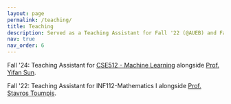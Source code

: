 ```yaml
---
layout: page
permalink: /teaching/
title: Teaching
description: Served as a Teaching Assistant for Fall '22 (@AUEB) and Fall '24 (@Stony Brook University).
nav: true
nav_order: 6
---
```


Fall '24: Teaching Assistant for <a href="https://sites.google.com/view/cse512machinelearningfall2024/home">CSE512 - Machine Learning</a> alongside <a href="https://sites.google.com/site/yifansunwebsite/teaching-materials?authuser=0">Prof. Yifan Sun</a>.

Fall '22: Teaching Assistant for INF112-Mathematics I alongside <a href="http://pages.cs.aueb.gr/~toumpis/">Prof. Stavros Toumpis</a>.
